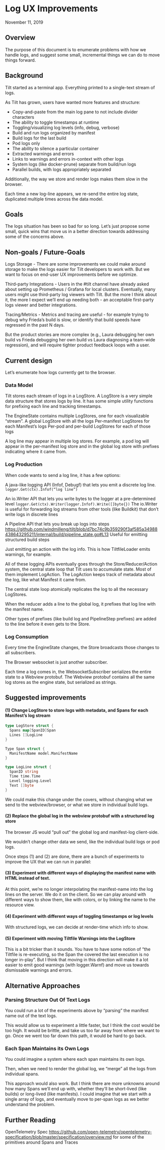 # Log UX Improvements

November 11, 2019

## Overview

The purpose of this document is to enumerate problems with how we handle logs,
and suggest some small, incremental things we can do to move things forward.

## Background

Tilt started as a terminal app. Everything printed to a single-text stream of
logs.
 
As Tilt has grown, users have wanted more features and structure:

- Copy-and-paste from the main log pane to not include divider characters
- The ability to toggle timestamps at runtime
- Toggling/visualizing log levels (info, debug, verbose)
- Build and run logs organized by manifest
- Build logs for the last build
- Pod logs only
- The ability to silence a particular container
- Extracted warnings and errors
- Links to warnings and errors in-context with other logs
- System logs (like docker-prune) separate from build/run logs
- Parallel builds, with logs appropriately separated

Additionally, the way we store and render logs makes them slow in the browser.
 
Each time a new log-line appears, we re-send the entire log state, duplicated
multiple times across the data model.
 
## Goals
 
The logs situation has been so bad for so long. Let’s just propose some small,
quick wins that move us in a better direction towards addressing some of the
concerns above.

## Non-goals / Future-Goals

Logs Storage - There are some improvements we could make around storage to make
the logs easier for Tilt developers to work with. But we want to focus on
end-user UX improvements before we optimize.
 
Third-party Integrations - Users in the #tilt channel have already asked about
setting up Prometheus / Grafana for local clusters. Eventually, many users might
use third-party log viewers with Tilt. But the more I think about it, the more I
expect we’ll end up needing both - an acceptable first-party logs viewer and
better integrations.
 
Tracing/Metrics - Metrics and tracing are useful - for example trying to debug
why Frieda’s build is slow, or identify that build speeds have regressed in the
past N days.
 
But the product stories are more complex (e.g., Laura debugging her own build vs
Frieda debugging her own build vs Laura diagnosing a team-wide regression), and
will require tighter product feedback loops with a user.
 
## Current design

Let’s enumerate how logs currently get to the browser.
 
### Data Model
 
Tilt stores each stream of logs in a LogStore. A LogStore is a very simple data
structure that stores logs by line. It has some simple utility functions for
prefixing each line and tracking timestamps.
 
The EngineState contains multiple LogStores, one for each visualizable “stream”.
A global LogStore with all the logs Per-manifest LogStores for each Manifest’s
logs Per-pod and per-build LogStores for each of those logs
 
A log line may appear in multiple log stores. For example, a pod log will appear
in the per-manifest log store and in the global log store with prefixes
indicating where it came from.
 
### Log Production
 
When code wants to send a log line, it has a few options:

A java-like logging API (Infof, Debugf) that lets you emit a discrete log line.
`logger.Get(ctx).Infof(“log line”)`

An io.Writer API that lets you write bytes to the logger at a pre-determined
level `logger.Get(ctx).Writer(logger.Infof).Write([]byte{})` The io.Writer is
useful for forwarding log streams from other tools (like Buildkit) that don’t
write logs in discrete lines
 
A Pipeline API that lets you break up logs into steps
https://github.com/windmilleng/tilt/blob/d7bc74c9b359290f3af585a34988438643295211/internal/build/pipeline_state.go#L13
Useful for emitting structured build steps

Just emitting an action with the log info. This is how TiltfileLoader emits
warnings, for example.
 
All of these logging APIs eventually goes through the Store/Reducer/Action
system, the central state loop that Tilt uses to accumulate state. Most of them
implement LogAction. The LogAction keeps track of metadata about the log, like
what Manifest it came from.
 
The central state loop atomically replicates the log to all the necessary
LogStores.
 
When the reducer adds a line to the global log, it prefixes that log line with
the manifest name.
 
Other types of prefixes (like build log and PipelineStep prefixes) are added to
the line before it even gets to the Store.
 
### Log Consumption
 
Every time the EngineState changes, the Store broadcasts those changes to all
subscribers.
 
The Browser websocket is just another subscriber.
 
Each time a log comes in, the WebsocketSubscriber serializes the entire state to
a Webview protobuf. The Webview protobuf contains all the same log stores as the
engine state, but serialized as strings.
 
## Suggested improvements

#### (1) Change LogStore to store logs with metadata, and Spans for each Manifest’s log stream

```go
type LogStore struct {
  Spans map[SpanID]Span 
  Lines []LogLine
}
 
Type Span struct {
  ManifestName model.ManifestName
}
 
type LogLine struct {
  SpanID string 
  Time time.Time
  Level logging.Level
  Text []byte
}
```
 
We could make this change under the covers, without changing what we send to the
webview/browser, or what we store in individual build logs.
 
#### (2) Replace the global log in the webview protobuf with a structured log store
 
The browser JS would “pull out” the global log and manifest-log client-side.
 
We wouldn’t change other data we send, like the individual build logs or pod
logs.
 
 
Once steps (1) and (2) are done, there are a bunch of experiments to improve the
UX that we can run in parallel:
 
#### (3) Experiment with different ways of displaying the manifest name with HTML instead of text.
 
At this point, we’re no longer interpolating the manifest-name into the log
lines on the server. We do it on the client. So we can play around with
different ways to show them, like with colors, or by linking the name to the
resource view.
 
#### (4) Experiment with different ways of toggling timestamps or log levels
 
With structured logs, we can decide at render-time which info to show.
 
#### (5) Experiment with moving Tiltfile Warnings into the LogStore
 
This is a bit tricker than it sounds. You have to have some notion of “the
Tiltfile is re-executing, so the Span the covered the last execution is no
longer in-play”. But I think that moving in this direction will make it a lot
easier to emit good warnings (with logger.Warnf) and move us towards dismissable
warnings and errors.
 
## Alternative Approaches
 
### Parsing Structure Out Of Text Logs
 
You could run a lot of the experiments above by “parsing” the manifest name out
of the text logs.
 
This would allow us to experiment a little faster, but I think the cost would be
too high. It would be brittle, and take us too far away from where we want to
go. Once we went too far down this path, it would be hard to go back.
 
### Each Span Maintains its Own Logs

You could imagine a system where each span maintains its own logs.
 
Then, when we need to render the global log, we “merge” all the logs from
individual spans.
 
This approach would also work. But I think there are more unknowns around how
many Spans we’ll end up with, whether they’ll be short-lived (like builds) or
long-lived (like manifests). I could imagine that we start with a single array
of logs, and eventually move to per-span logs as we better understand the
problem.

## Further Reading

OpenTelemetry Spec
https://github.com/open-telemetry/opentelemetry-specification/blob/master/specification/overview.md
for some of the primitives around Spans and Traces
 
 
 
 

